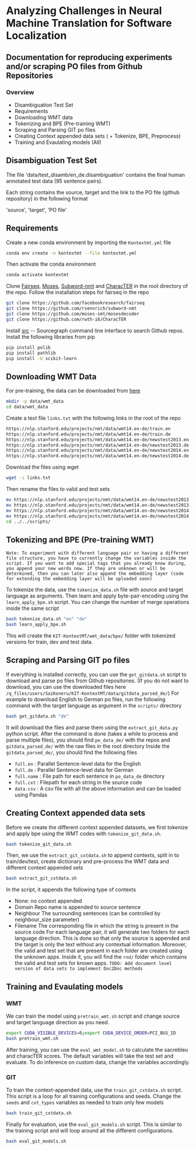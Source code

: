 # Analyzing Challenges in Neural Machine Translation for Software Localization
## Documentation for reproducing experiments and/or scraping PO files from Github Repositories
### Overview
- Disambiguation Test Set
- Requirements
- Downloading WMT data
- Tokenizing and BPE (Pre-training WMT)
- Scraping and Parsing GIT po files
- Creating Context appended data sets ( + Tokenize, BPE, Preprocess)
- Training and Evaulating models (All)

## Disambiguation Test Set
The file 'data/test_disamb/en_de.disambiguation' contains the final human annotated test data (95 sentence pairs).

Each string contains the source, target and the link to the PO file (github repository) in the following format

'source', 'target', 'PO file'

## Requirements
Create a new conda environment by importing the `Kontextmt.yml` file
```sh
conda env create -n kontextmt --file kontextmt.yml
```
Then activate the conda environment
```sh
conda activate kontextmt
```
Clone [Fairseq](https://github.com/facebookresearch/fairseq), [Moses](https://github.com/moses-smt/mosesdecoder), [Subword-nmt](https://github.com/rsennrich/subword-nmt) and [CharacTER](https://github.com/rwth-i6/CharacTER) in the root directory of the repo. Follow the installation steps for fairseq in the repo
```sh
git clone https://github.com/facebookresearch/fairseq
git clone https://github.com/rsennrich/subword-nmt
git clone https://github.com/moses-smt/mosesdecoder
git clone https://github.com/rwth-i6/CharacTER
```
Install [src](https://github.com/sourcegraph/src-cli) -- Sourcegraph command line interface to search Github repos.
Install the following libraries from pip
```sh
pip install polib
pip install pathlib
pip install -U scikit-learn
```
## Downloading WMT Data
For pre-training, the data can be downloaded from [here](https://nlp.stanford.edu/projects/nmt/)
```sh
mkdir -p data/wmt_data
cd data/wmt_data
```
Create a text file `links.txt` with the following links in the root of the repo
```sh
https://nlp.stanford.edu/projects/nmt/data/wmt14.en-de/train.en
https://nlp.stanford.edu/projects/nmt/data/wmt14.en-de/train.de
https://nlp.stanford.edu/projects/nmt/data/wmt14.en-de/newstest2013.en
https://nlp.stanford.edu/projects/nmt/data/wmt14.en-de/newstest2013.de
https://nlp.stanford.edu/projects/nmt/data/wmt14.en-de/newstest2014.en
https://nlp.stanford.edu/projects/nmt/data/wmt14.en-de/newstest2014.de
```
Download the files using wget
```sh
wget -i links.txt
```
Then rename the files to valid and test sets
```sh
mv https://nlp.stanford.edu/projects/nmt/data/wmt14.en-de/newstest2013.en valid.en
mv https://nlp.stanford.edu/projects/nmt/data/wmt14.en-de/newstest2013.de valid.de
mv https://nlp.stanford.edu/projects/nmt/data/wmt14.en-de/newstest2014.en test.en
mv https://nlp.stanford.edu/projects/nmt/data/wmt14.en-de/newstest2014.de test.de
cd ../../scripts/
```
## Tokenizing and BPE (Pre-training WMT)
`Note: To experiment with different language pair or having a different file structure, you have to currently change the variables inside the script. If you want to add special tags that you already know during, you append your new words now. If they are unknown or will be determined, then you can later also append the embedding layer (code for extending the embedding layer will be uploaded soon)`

To tokenize the data, use the `tokenize_data.sh` file with source and target language as arguments. Then learn and apply byte-pair-encoding using the `learn_apply_bpe.sh` script. You can change the number of merge operations inside the same script
```sh
bash tokenize_data.sh "en" "de"
bash learn_apply_bpe.sh
```
This will create the `KIT-KontextMT/wmt_data/bpe/` folder with tokenized versions for train, dev and test data.
## Scraping and Parsing GIT po files
If everything is installed correctly, you can use the `get_gitdata.sh` script to download and parse po files from Github repositories. (If you do not want to download, you can use the downloaded files here `/q_files/users/SaiKoneru/KIT-KontextMT/data/gitdata_parsed_de/`)
For example to download English to German po files, run the following command with the target language as argument in the `scripts/` directory
```sh
bash get_gitdata.sh "de"
```
It will download the files and parse them using the `extract_git_data.py` python script.
After the command is done (takes a while to process and parse multiple files), you should find `po_data_de/` with the repos and `gitdata_parsed_de/` with the raw files in the root directory
Inside the `gitdata_parsed_de/`, you should find the following files
- `full.en` : Parallel Sentence-level data for the English
- `full.de` : Parallel Sentence-level data for German
- `full.name` : File path for each sentence in `po_data_de` directory
- `full.cxt` : Filepath for each string in the source code
- `data.csv` : A csv file with all the above information and can be loaded using Pandas
## Creating Context appended data sets
Before we create the different context appended datasets, we first tokenize and apply bpe using the WMT codes with `tokenize_git_data.sh`.
```sh
bash tokenize_git_data.sh
```
Then, we use the `extract_git_cxtdata.sh` to append contexts, split in to train/dev/test, create dictionary and pre-process the WMT data and different context appended sets
```sh
bash extract_git_cxtdata.sh
```
In the script, it appends the following type of contexts
- None: no context appended
- Domain Repo name is appended to source sentence
- Neighbour The surrounding sentences (can be controlled by neighbour_size parameter)
- Filename The corresponding file in which the string is present in the source code
For each language pair, it will generate two folders for each language direction. This is done so that only the source is appended and the target is only the text without any contextual information.
Moreover, the valid and test set that are present in each folder are created using the unknown apps. Inside it, you will find the `rnd/` folder which contains the valid and test sets for known apps.
`TODO: Add document level version of data sets to implement Doc2Doc methods`
##  Training and Evaulating models
### WMT
We can train the model using `pretrain_wmt.sh` script and change source and target language direction as you need.
```sh
export CUDA_VISIBLE_DEVICES=0;export CUDA_DEVICE_ORDER=PCI_BUS_ID
bash pretrain_wmt.sh
```
After training, you can use the `eval_wmt_model.sh` to calculate the sacrebleu and characTER scores. The default variables will take the test set and evaluate. To do inference on custom data, change the variables accordingly.
### GIT
To train the context-appended data, use the `train_git_cxtdata.sh` script. This script is a loop for all training configurations and seeds. Change the `seeds` and `cxt_types` variables as needed to train only few models
```sh
bash train_git_cxtdata.sh
```
Finally for evaluation, use the `eval_git_models.sh` script. This is similar to the training script and will loop around all the different configurations.
```sh
bash eval_git_models.sh
```
